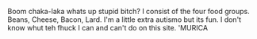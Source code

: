 Boom chaka-laka whats up stupid bitch?
I consist of the four food groups. Beans, Cheese, Bacon, Lard.
I'm a little extra autismo but its fun.
I don't know whut teh fhuck I can and can't do on this site.
'MURICA
